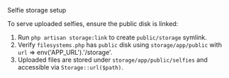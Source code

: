 Selfie storage setup

To serve uploaded selfies, ensure the public disk is linked:

1. Run `php artisan storage:link` to create `public/storage` symlink.
2. Verify `filesystems.php` has `public` disk using `storage/app/public` with `url` => env('APP_URL').'/storage'.
3. Uploaded files are stored under `storage/app/public/selfies` and accessible via `Storage::url($path)`.